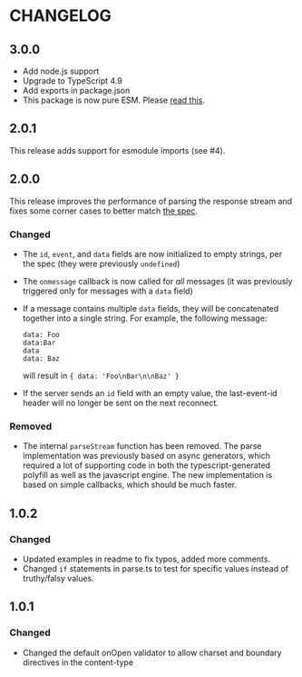 # CHANGELOG

## 3.0.0
- Add node.js support
- Upgrade to TypeScript 4.9
- Add exports in package.json
- This package is now pure ESM. Please [read this](https://gist.github.com/sindresorhus/a39789f98801d908bbc7ff3ecc99d99c).

## 2.0.1
This release adds support for esmodule imports (see #4).

## 2.0.0
This release improves the performance of parsing the response stream and fixes some corner cases to better match [the spec](https://html.spec.whatwg.org/multipage/server-sent-events.html#event-stream-interpretation).

### Changed
- The `id`, `event`, and `data` fields are now initialized to empty strings, per the spec (they were previously `undefined`)
- The `onmessage` callback is now called for _all_ messages (it was previously triggered only for messages with a `data` field)
- If a message contains multiple `data` fields, they will be concatenated together into a single string. For example, the following message:
    ````
    data: Foo
    data:Bar
    data
    data: Baz
    ````
    will result in `{ data: 'Foo\nBar\n\nBaz' }`

- If the server sends an `id` field with an empty value, the last-event-id header will no longer be sent on the next reconnect.

### Removed
- The internal `parseStream` function has been removed. The parse implementation was previously based on async generators, which required a lot of supporting code in both the typescript-generated polyfill as well as the javascript engine. The new implementation is based on simple callbacks, which should be much faster.

## 1.0.2
### Changed
- Updated examples in readme to fix typos, added more comments.
- Changed `if` statements in parse.ts to test for specific values instead of truthy/falsy values.

## 1.0.1
### Changed
- Changed the default onOpen validator to allow charset and boundary directives in the content-type

